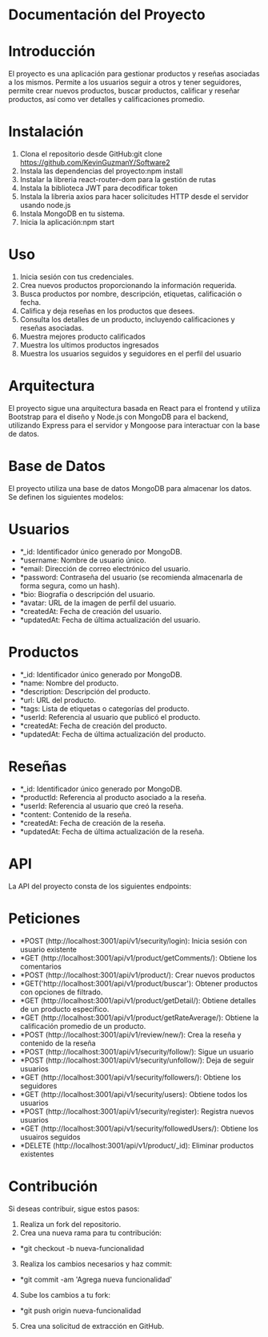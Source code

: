 # Documentación del Proyecto
# Introducción
El proyecto es una aplicación para gestionar productos y reseñas asociadas a los mismos. 
Permite a los usuarios seguir a otros y tener seguidores, permite crear nuevos productos, buscar productos, calificar y reseñar productos, 
así como ver detalles y calificaciones promedio.

# Instalación
1. Clona el repositorio desde GitHub:git clone https://github.com/KevinGuzmanY/Software2
2. Instala las dependencias del proyecto:npm install
3. Instalar la libreria react-router-dom para la gestión de rutas
4. Instala la biblioteca JWT para decodificar token
5. Instala la libreria axios para hacer solicitudes HTTP desde el servidor usando node.js
6. Instala MongoDB en tu sistema.
7. Inicia la aplicación:npm start

# Uso
1. Inicia sesión con tus credenciales.
2. Crea nuevos productos proporcionando la información requerida.
3. Busca productos por nombre, descripción, etiquetas, calificación o fecha.
4. Califica y deja reseñas en los productos que desees.
5. Consulta los detalles de un producto, incluyendo calificaciones y reseñas asociadas.
6. Muestra mejores producto calificados
7. Muestra los ultimos productos ingresados
8. Muestra los usuarios seguidos y seguidores en el perfil del usuario

# Arquitectura
El proyecto sigue una arquitectura basada en React  para el frontend y utiliza Bootstrap para el diseño y Node.js 
con MongoDB para el backend, utilizando Express para el servidor y Mongoose para interactuar con la base de datos.

# Base de Datos
El proyecto utiliza una base de datos MongoDB para almacenar los datos. Se definen los siguientes modelos:

# Usuarios
- *_id: Identificador único generado por MongoDB.
- *username: Nombre de usuario único.
- *email: Dirección de correo electrónico del usuario.
- *password: Contraseña del usuario (se recomienda almacenarla de forma segura, como un hash).
- *bio: Biografía o descripción del usuario.
- *avatar: URL de la imagen de perfil del usuario.
- *createdAt: Fecha de creación del usuario.
- *updatedAt: Fecha de última actualización del usuario.

# Productos
- *_id: Identificador único generado por MongoDB.
- *name: Nombre del producto.
- *description: Descripción del producto.
- *url: URL del producto.
- *tags: Lista de etiquetas o categorías del producto.
- *userId: Referencia al usuario que publicó el producto.
- *createdAt: Fecha de creación del producto.
- *updatedAt: Fecha de última actualización del producto.

# Reseñas
- *_id: Identificador único generado por MongoDB.
- *productId: Referencia al producto asociado a la reseña.
- *userId: Referencia al usuario que creó la reseña.
- *content: Contenido de la reseña.
- *createdAt: Fecha de creación de la reseña.
- *updatedAt: Fecha de última actualización de la reseña.

# API
La API del proyecto consta de los siguientes endpoints:

# Peticiones
- *POST (http://localhost:3001/api/v1/security/login): Inicia sesión con usuario existente
- *GET (http://localhost:3001/api/v1/product/getComments/): Obtiene los comentarios
- *POST (http://localhost:3001/api/v1/product/): Crear nuevos productos
- *GET('http://localhost:3001/api/v1/product/buscar'): Obtener productos con opciones de filtrado.
- *GET (http://localhost:3001/api/v1/product/getDetail/): Obtiene detalles de un producto específico.
- *GET (http://localhost:3001/api/v1/product/getRateAverage/): Obtiene la calificación promedio de un producto.
- *POST (http://localhost:3001/api/v1/review/new/): Crea la reseña y contenido de la reseña
- *POST (http://localhost:3001/api/v1/security/follow/): Sigue un usuario
- *POST (http://localhost:3001/api/v1/security/unfollow/): Deja de seguir usuarios
- *GET (http://localhost:3001/api/v1/security/followers/): Obtiene los seguidores
- *GET (http://localhost:3001/api/v1/security/users): Obtiene todos los usuarios
- *POST (http://localhost:3001/api/v1/security/register): Registra nuevos usuarios
- *GET (http://localhost:3001/api/v1/security/followedUsers/): Obtiene los usuairos seguidos
- *DELETE (http://localhost:3001/api/v1/product/_id): Eliminar productos existentes

# Contribución
Si deseas contribuir, sigue estos pasos:
1. Realiza un fork del repositorio.
2. Crea una nueva rama para tu contribución:
- *git checkout -b nueva-funcionalidad
3. Realiza los cambios necesarios y haz commit:
- *git commit -am 'Agrega nueva funcionalidad'
4. Sube los cambios a tu fork:
- *git push origin nueva-funcionalidad
5. Crea una solicitud de extracción en GitHub.
